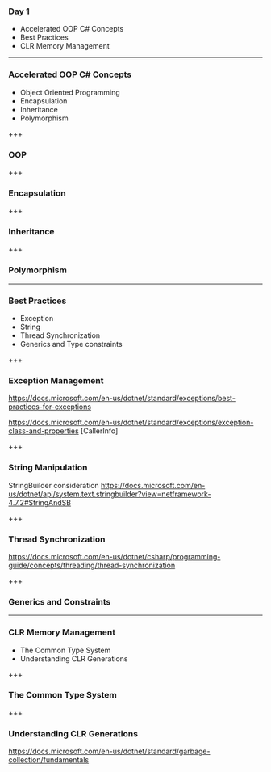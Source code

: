 ### Day 1

- Accelerated OOP C# Concepts
- Best Practices
- CLR Memory Management

---

### Accelerated OOP C# Concepts
- Object Oriented Programming
- Encapsulation
- Inheritance
- Polymorphism 

+++

### OOP

+++

### Encapsulation

+++

### Inheritance

+++

### Polymorphism
 

---

### Best Practices
- Exception 
- String
- Thread Synchronization
- Generics and Type constraints

+++

### Exception Management
  https://docs.microsoft.com/en-us/dotnet/standard/exceptions/best-practices-for-exceptions

  https://docs.microsoft.com/en-us/dotnet/standard/exceptions/exception-class-and-properties
  [CallerInfo]

+++

### String Manipulation

  StringBuilder consideration
  https://docs.microsoft.com/en-us/dotnet/api/system.text.stringbuilder?view=netframework-4.7.2#StringAndSB

+++

### Thread Synchronization
  https://docs.microsoft.com/en-us/dotnet/csharp/programming-guide/concepts/threading/thread-synchronization

+++

### Generics and Constraints

---

### CLR Memory Management
- The Common Type System
- Understanding CLR Generations

+++

### The Common Type System

+++

### Understanding CLR Generations
  https://docs.microsoft.com/en-us/dotnet/standard/garbage-collection/fundamentals



